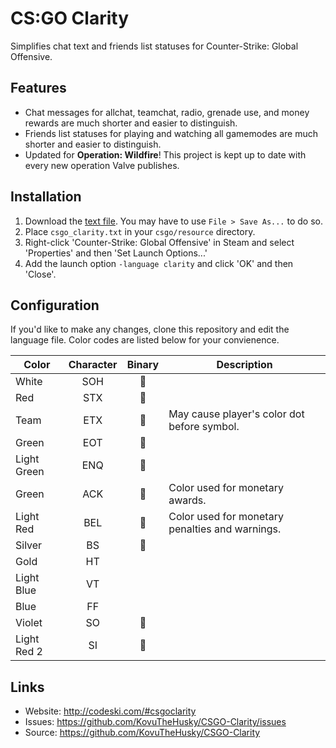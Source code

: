 # CS:GO Clarity

Simplifies chat text and friends list statuses for Counter-Strike: Global Offensive.

## Features

* Chat messages for allchat, teamchat, radio, grenade use, and money rewards are much shorter and easier to distinguish.
* Friends list statuses for playing and watching all gamemodes are much shorter and easier to distinguish.
* Updated for **Operation: Wildfire**! This project is kept up to date with every new operation Valve publishes.

## Installation

1. Download the [text file](https://raw.githubusercontent.com/KovuTheHusky/CSGO-Clarity/master/csgo_clarity.txt). You may have to use `File > Save As...` to do so.
2. Place `csgo_clarity.txt` in your `csgo/resource` directory.
3. Right-click 'Counter-Strike: Global Offensive' in Steam and select 'Properties' and then 'Set Launch Options...'
4. Add the launch option `-language clarity` and click 'OK' and then 'Close'.

## Configuration

If you'd like to make any changes, clone this repository and edit the language file. Color codes are listed below for your convienence.

Color | Character | Binary | Description
--- | :-: | :-: | ---
White | SOH |  |
Red | STX |  |
Team | ETX |  | May cause player's color dot before symbol.
Green | EOT |  |
Light Green | ENQ |  |
Green | ACK |  | Color used for monetary awards.
Light Red | BEL |  | Color used for monetary penalties and warnings.
Silver | BS |  |
Gold | HT | 	 |
Light Blue | VT |  |
Blue | FF |  |
Violet | SO |  |
Light Red 2 | SI |  |

## Links

* Website: <http://codeski.com/#csgoclarity>
* Issues: <https://github.com/KovuTheHusky/CSGO-Clarity/issues>
* Source: <https://github.com/KovuTheHusky/CSGO-Clarity>
